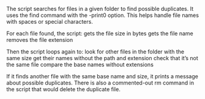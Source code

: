 The script searches for files in a given folder to find possible duplicates.
It uses the find command with the -print0 option. This helps handle file names with spaces or special characters.

For each file found, the script:
  gets the file size in bytes
  gets the file name
  removes the file extension

Then the script loops again to:
  look for other files in the folder with the same size
  get their names without the path and extension
  check that it’s not the same file
  compare the base names without extensions

If it finds another file with the same base name and size, it prints a message about possible duplicates.
There is also a commented-out rm command in the script that would delete the duplicate file.
